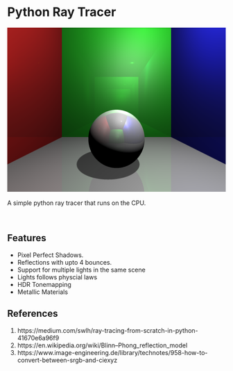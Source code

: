 <h1>
        Python Ray Tracer
</h1>
<img width = "auto" src = "githubPageContent/render.png">
<p>
    A simple python ray tracer that runs on the CPU.
</p>
<br>
<h2>Features</h2>
<ul>
    <li>Pixel Perfect Shadows.</li>
    <li>Reflections with upto 4 bounces.</li>
    <li>Support for multiple lights in the same scene</li>
    <li>Lights follows physcial laws</li>
    <li>HDR Tonemapping</li>
    <li>Metallic Materials</li>
</ul>
<h2>References</h2>
<ol>
        <li>https://medium.com/swlh/ray-tracing-from-scratch-in-python-41670e6a96f9</li>
        <li>https://en.wikipedia.org/wiki/Blinn–Phong_reflection_model</li>
        <li>https://www.image-engineering.de/library/technotes/958-how-to-convert-between-srgb-and-ciexyz</li>
</ol>